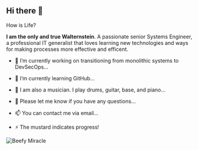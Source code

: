 ## Hi there 👋 

How is Life?

**I am the only and true Walternstein**. A passionate senior Systems Engineer, a professional IT generalist that loves learning new technologies and ways for making processes more effective and efficent.  
  

- 🔭 I’m currently working on transitioning from monolithic systems to DevSecOps...
                                                      
- 🌱 I’m currently learning GitHub...

- 🤔 I am also a musician. I play drums, guitar, base, and piano...

- 💬 Please let me know if you have any questions...

- 📫 You can contact me via email...

- ⚡ The mustard indicates progress!


![Beefy Miracle](https://fedoraproject.org/w/uploads/6/60/Hotdog.gif)
